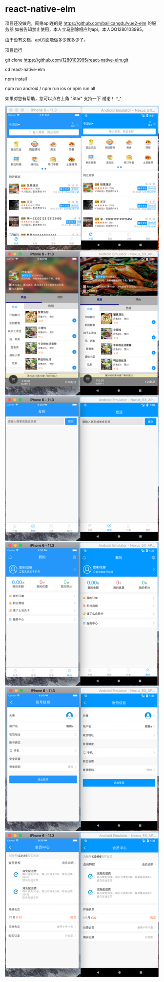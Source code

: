 # react-native-elm

项目还没做完，网络api连的是 https://github.com/bailicangdu/vue2-elm 的服务器
如被告知禁止使用，本人立马删除相应的api，本人QQ1280103995。

由于没有文档，api方面能做多少就多少了。


项目运行
 
 git clone https://github.com/1280103995/react-native-elm.git

 cd react-native-elm

 npm install

 npm run android / npm run ios      or     npm run all



如果对您有帮助，您可以点右上角 "Star" 支持一下 谢谢！ ^_^


![image](https://github.com/1280103995/react-native-elm/blob/master/screenshot/1-1.png)
![image](https://github.com/1280103995/react-native-elm/blob/master/screenshot/2.png)
![image](https://github.com/1280103995/react-native-elm/blob/master/screenshot/3.png)
![image](https://github.com/1280103995/react-native-elm/blob/master/screenshot/4.png)
![image](https://github.com/1280103995/react-native-elm/blob/master/screenshot/5.png)
![image](https://github.com/1280103995/react-native-elm/blob/master/screenshot/6.png)



